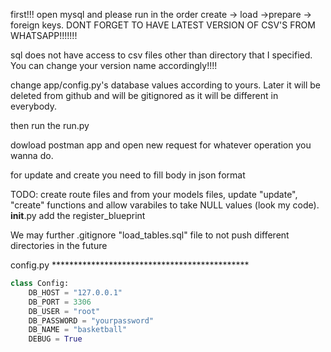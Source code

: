 first!!! open mysql and please run in the order create -> load ->prepare -> foreign keys. 
DONT FORGET TO HAVE LATEST VERSION OF CSV'S FROM WHATSAPP!!!!!!! 

sql does not have access to csv files other than directory that I specified. You can change your version name accordingly!!!!

change app/config.py's database values according to yours. Later it will be deleted from github and will be gitignored as it will be different in everybody.

then run the run.py

dowload postman app and open new request for whatever operation you wanna do.

for update and create you need to fill body in json format

TODO: create route files and from your models files, update "update", "create" functions and allow varabiles to take NULL values (look my code). __init__.py add the register_blueprint

We may further .gitignore "load_tables.sql" file to not push different directories in the future 




config.py *********************************************
```python
class Config:
    DB_HOST = "127.0.0.1"
    DB_PORT = 3306
    DB_USER = "root"
    DB_PASSWORD = "yourpassword"
    DB_NAME = "basketball"
    DEBUG = True
